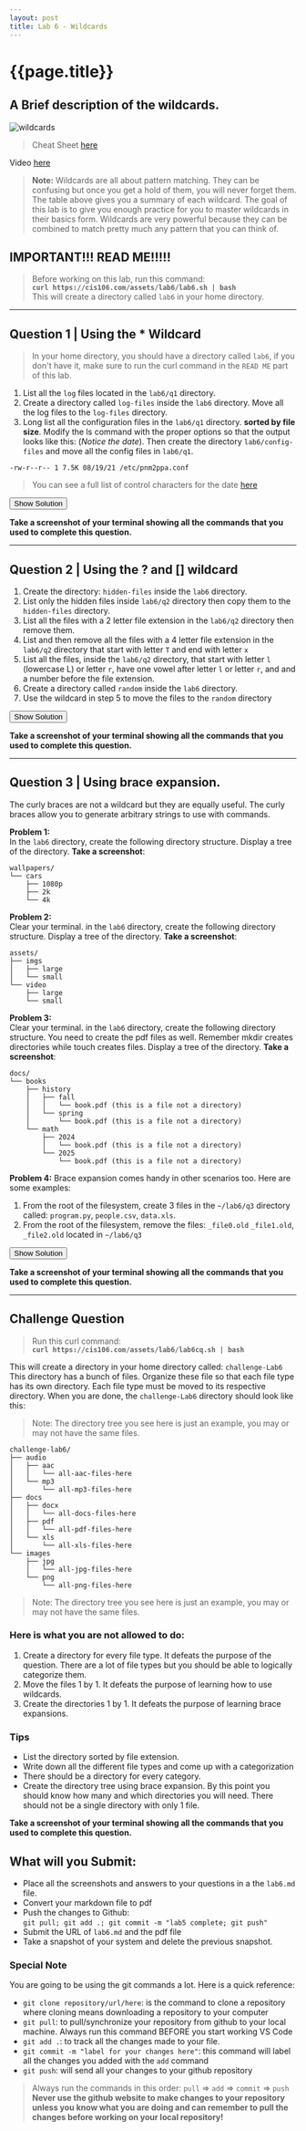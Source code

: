 ```yaml
---
layout: post
title: Lab 6 - Wildcards
---
```


# {{page.title}}

## A Brief description of the wildcards.

![wildcards](/assets/wildcardcheatsheet.png)
> Cheat Sheet [here](https://rapurl.live/zot)


Video [here](https://youtu.be/8GUIwzedyoQ) 

> **Note:** Wildcards are all about pattern matching. They can be confusing but once you get a hold of them, you will never forget them. The table above gives you a summary of each wildcard. The goal of this lab is to give you enough practice for you to master wildcards in their basics form. Wildcards are very powerful because they can be combined to match pretty much any pattern that you can think of. 

## IMPORTANT!!! READ ME!!!!!
> Before working on this lab, run this command: <br>**`curl https://cis106.com/assets/lab6/lab6.sh | bash`**<br> This will create a directory called `lab6` in your home directory.

<hr>


## Question 1 | Using the * Wildcard


> In your home directory, you should have a directory called `lab6`, if you don't have it, make sure to run the curl command in the `READ ME` part of this lab.<br> 

1. List all the `log` files located in the `lab6/q1` directory.
2. Create a directory called `log-files` inside the `lab6` directory. Move all the log files to the `log-files` directory.
3. Long list all the configuration files in the `lab6/q1` directory. **sorted by file size**. Modify the ls command with the proper options so that the output looks like this: (*Notice the date*). Then create the directory `lab6/config-files` and move all the config files in `lab6/q1`.
```
-rw-r--r-- 1 7.5K 08/19/21 /etc/pnm2ppa.conf
```
> You can see a full list of control characters for the date [here](https://cis106.com/guides/format-control-char-date-command/)

<button class="btn btn-primary fs-5 mb-4 mb-md-0 mr-2" name="SolutionShow" onclick="var x = document.getElementById('q1');if (x.style.display === 'none') {x.style.display = 'block';} else {x.style.display = 'none';}">Show Solution</button>
<p align="center" style="display:none" id='q1'><img src="/assets/lab6/q1-solution.png"/></p>

**Take a screenshot of your terminal showing all the commands that you used to complete this question.**

<hr>

## Question 2 | Using the ? and [] wildcard

1. Create the directory: `hidden-files` inside the `lab6` directory. 
2. List only the hidden files inside `lab6/q2` directory then copy them to the `hidden-files` directory.
3. List all the files with a 2 letter file extension in the `lab6/q2` directory then remove them.
4. List and then remove all the files with a 4 letter file extension in the `lab6/q2` directory that start with letter `T` and end with letter `x`
5. List all the files, inside the `lab6/q2` directory, that start with letter `l` (lowercase L) or letter `r`, have one vowel after letter `l` or letter `r`, and and a number before the file extension. 
6. Create a directory called `random` inside the `lab6` directory.
7. Use the wildcard in step 5 to move the files to the `random` directory


<button class="btn btn-primary fs-5 mb-4 mb-md-0 mr-2" name="SolutionShow" onclick="var x = document.getElementById('q2');if (x.style.display === 'none') {x.style.display = 'block';} else {x.style.display = 'none';}">Show Solution</button>
<p align="center" style="display:none" id='q2'><img src="/assets/lab6/q2-solution.png"/></p>

**Take a screenshot of your terminal showing all the commands that you used to complete this question.**


<hr>


## Question 3 | Using brace expansion. 
The curly braces are not a wildcard but they are equally useful. The curly braces allow you to generate arbitrary strings to use with commands. 

**Problem 1:**<br>
In the `lab6` directory, create the following directory structure. Display a tree of the directory. **Take a screenshot**:
```
wallpapers/
└── cars
    ├── 1080p
    ├── 2k
    └── 4k
```
**Problem 2:**<br>
Clear your terminal. in the `lab6` directory, create the following directory structure. Display a tree of the directory. **Take a screenshot**:
```
assets/
├── imgs
│   ├── large
│   └── small
└── video
    ├── large
    └── small
```

**Problem 3:**<br>
Clear your terminal. in the `lab6` directory, create the following directory structure. You need to create the pdf files as well. Remember mkdir creates directories while touch creates files. Display a tree of the directory. **Take a screenshot**:
```
docs/
└── books
    ├── history
    │   ├── fall
    │   │   └── book.pdf (this is a file not a directory)
    │   └── spring
    │       └── book.pdf (this is a file not a directory)
    └── math
        ├── 2024
        │   └── book.pdf (this is a file not a directory)
        └── 2025
            └── book.pdf (this is a file not a directory)
```

**Problem 4:**
Brace expansion comes handy in other scenarios too. Here are some examples:

1. From the root of the filesystem, create 3 files in the `~/lab6/q3` directory called: `program.py`, `people.csv`, `data.xls`.
2. From the root of the filesystem, remove the files: `_file0.old` `_file1.old`, `_file2.old` located in `~/lab6/q3`



<button class="btn btn-primary fs-5 mb-4 mb-md-0 mr-2" name="SolutionShow" onclick="var x = document.getElementById('q3');if (x.style.display === 'none') {x.style.display = 'block';} else {x.style.display = 'none';}">Show Solution</button>
<p align="center" style="display:none" id='q3'><img src="/assets/lab6/q2-solution.png"/></p>


**Take a screenshot of your terminal showing all the commands that you used to complete this question.**

<hr>

## Challenge Question


> Run this curl command: <br> **`curl https://cis106.com/assets/lab6/lab6cq.sh | bash`**



This will create a directory in your home directory called: `challenge-Lab6` This directory has a bunch of files. Organize these file so that each file type has its own directory. Each file type must be moved to its respective directory. When you are done, the `challenge-Lab6` directory should look like this:

> Note: The directory tree you see here is just an example, you may or may not have the same files. 


```
challenge-lab6/
├── audio
│   ├── aac
│   │   └── all-aac-files-here
│   └── mp3
│       └── all-mp3-files-here
├── docs
│   ├── docx
│   │   └── all-docs-files-here
│   ├── pdf
│   │   └── all-pdf-files-here
│   └── xls
│       └── all-xls-files-here
└── images
    ├── jpg
    │   └── all-jpg-files-here
    └── png
        └── all-png-files-here
```

> Note: The directory tree you see here is just an example, you may or may not have the same files. 

### Here is what you are not allowed to do:
1. Create a directory for every file type. It defeats the purpose of the question. There are a lot of file types but you should be able to logically categorize them.
2. Move the files 1 by 1. It defeats the purpose of learning how to use wildcards. 
3. Create the directories 1 by 1. It defeats the purpose of learning brace expansions.

### Tips
* List the directory sorted by file extension. 
* Write down all the different file types and come up with a categorization
* There should be a directory for every category.
* Create the directory tree using brace expansion. By this point you should know how many and which directories you will need. There should not be a single directory with only 1 file. 


**Take a screenshot of your terminal showing all the commands that you used to complete this question.**


## What will you Submit:
* Place all the screenshots and answers to your questions in a the `lab6.md` file.
* Convert your markdown file to pdf 
* Push the changes to Github: <br>`git pull; git add .; git commit -m "lab5 complete; git push"`<br>
* Submit the URL of `lab6.md` and the pdf file
* Take a snapshot of your system and delete the previous snapshot.

### Special Note
You are going to be using the git commands a lot. Here is a quick reference:
* `git clone repository/url/here`: is the command to clone a repository where cloning means downloading a repository to your computer
* `git pull`: to pull/synchronize your repository from github to your local machine. Always run this command BEFORE you start working VS Code
* `git add .`: to track all the changes made to your file. 
* `git commit -m "label for your changes here"`: this command will label all the changes you added with the `add` command
* `git push`: will send all your changes to your github repository

> Always run the commands in this order: `pull` =>  `add` =>  `commit` => `push` 
> **Never use the github website to make changes to your repository unless you know what you are doing and can remember to pull the changes before working on your local repository!**
